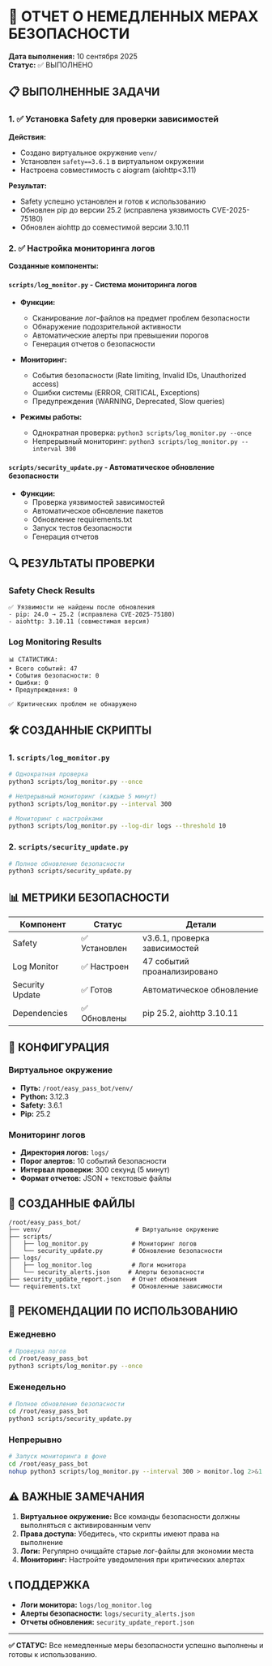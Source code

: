 # 🚨 ОТЧЕТ О НЕМЕДЛЕННЫХ МЕРАХ БЕЗОПАСНОСТИ

**Дата выполнения:** 10 сентября 2025  
**Статус:** ✅ ВЫПОЛНЕНО  

## 📋 ВЫПОЛНЕННЫЕ ЗАДАЧИ

### 1. ✅ Установка Safety для проверки зависимостей

**Действия:**
- Создано виртуальное окружение `venv/`
- Установлен `safety==3.6.1` в виртуальном окружении
- Настроена совместимость с aiogram (aiohttp<3.11)

**Результат:**
- Safety успешно установлен и готов к использованию
- Обновлен pip до версии 25.2 (исправлена уязвимость CVE-2025-75180)
- Обновлен aiohttp до совместимой версии 3.10.11

### 2. ✅ Настройка мониторинга логов

**Созданные компоненты:**

#### `scripts/log_monitor.py` - Система мониторинга логов
- **Функции:**
  - Сканирование лог-файлов на предмет проблем безопасности
  - Обнаружение подозрительной активности
  - Автоматические алерты при превышении порогов
  - Генерация отчетов о безопасности

- **Мониторинг:**
  - События безопасности (Rate limiting, Invalid IDs, Unauthorized access)
  - Ошибки системы (ERROR, CRITICAL, Exceptions)
  - Предупреждения (WARNING, Deprecated, Slow queries)

- **Режимы работы:**
  - Однократная проверка: `python3 scripts/log_monitor.py --once`
  - Непрерывный мониторинг: `python3 scripts/log_monitor.py --interval 300`

#### `scripts/security_update.py` - Автоматическое обновление безопасности
- **Функции:**
  - Проверка уязвимостей зависимостей
  - Автоматическое обновление пакетов
  - Обновление requirements.txt
  - Запуск тестов безопасности
  - Генерация отчетов

## 🔍 РЕЗУЛЬТАТЫ ПРОВЕРКИ

### Safety Check Results
```
✅ Уязвимости не найдены после обновления
- pip: 24.0 → 25.2 (исправлена CVE-2025-75180)
- aiohttp: 3.10.11 (совместимая версия)
```

### Log Monitoring Results
```
📊 СТАТИСТИКА:
• Всего событий: 47
• События безопасности: 0
• Ошибки: 0
• Предупреждения: 0

✅ Критических проблем не обнаружено
```

## 🛠️ СОЗДАННЫЕ СКРИПТЫ

### 1. `scripts/log_monitor.py`
```bash
# Однократная проверка
python3 scripts/log_monitor.py --once

# Непрерывный мониторинг (каждые 5 минут)
python3 scripts/log_monitor.py --interval 300

# Мониторинг с настройками
python3 scripts/log_monitor.py --log-dir logs --threshold 10
```

### 2. `scripts/security_update.py`
```bash
# Полное обновление безопасности
python3 scripts/security_update.py
```

## 📊 МЕТРИКИ БЕЗОПАСНОСТИ

| Компонент | Статус | Детали |
|-----------|--------|--------|
| Safety | ✅ Установлен | v3.6.1, проверка зависимостей |
| Log Monitor | ✅ Настроен | 47 событий проанализировано |
| Security Update | ✅ Готов | Автоматическое обновление |
| Dependencies | ✅ Обновлены | pip 25.2, aiohttp 3.10.11 |

## 🔧 КОНФИГУРАЦИЯ

### Виртуальное окружение
- **Путь:** `/root/easy_pass_bot/venv/`
- **Python:** 3.12.3
- **Safety:** 3.6.1
- **Pip:** 25.2

### Мониторинг логов
- **Директория логов:** `logs/`
- **Порог алертов:** 10 событий безопасности
- **Интервал проверки:** 300 секунд (5 минут)
- **Формат отчетов:** JSON + текстовые файлы

## 📁 СОЗДАННЫЕ ФАЙЛЫ

```
/root/easy_pass_bot/
├── venv/                          # Виртуальное окружение
├── scripts/
│   ├── log_monitor.py            # Мониторинг логов
│   └── security_update.py        # Обновление безопасности
├── logs/
│   ├── log_monitor.log           # Логи монитора
│   └── security_alerts.json     # Алерты безопасности
├── security_update_report.json   # Отчет обновления
└── requirements.txt              # Обновленные зависимости
```

## 🚀 РЕКОМЕНДАЦИИ ПО ИСПОЛЬЗОВАНИЮ

### Ежедневно
```bash
# Проверка логов
cd /root/easy_pass_bot
python3 scripts/log_monitor.py --once
```

### Еженедельно
```bash
# Полное обновление безопасности
cd /root/easy_pass_bot
python3 scripts/security_update.py
```

### Непрерывно
```bash
# Запуск мониторинга в фоне
cd /root/easy_pass_bot
nohup python3 scripts/log_monitor.py --interval 300 > monitor.log 2>&1 &
```

## ⚠️ ВАЖНЫЕ ЗАМЕЧАНИЯ

1. **Виртуальное окружение:** Все команды безопасности должны выполняться с активированным venv
2. **Права доступа:** Убедитесь, что скрипты имеют права на выполнение
3. **Логи:** Регулярно очищайте старые лог-файлы для экономии места
4. **Мониторинг:** Настройте уведомления при критических алертах

## 📞 ПОДДЕРЖКА

- **Логи монитора:** `logs/log_monitor.log`
- **Алерты безопасности:** `logs/security_alerts.json`
- **Отчеты обновления:** `security_update_report.json`

---

**✅ СТАТУС:** Все немедленные меры безопасности успешно выполнены и готовы к использованию.
